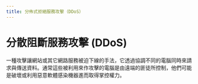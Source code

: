 ```yaml
---
title: 分佈式拒絕服務攻擊（DDoS）
---
```

# 分散阻斷服務攻擊 (DDoS)

一種攻擊讓網站或其它網路服務被迫下線的手法，它透過協調不同的電腦同時來請求與傳送資料。通常這些被利用來作攻擊的電腦是由遠端的匪徒所控制，他們可能是破壞或利用惡意軟體感染機器進而取得掌控權力。